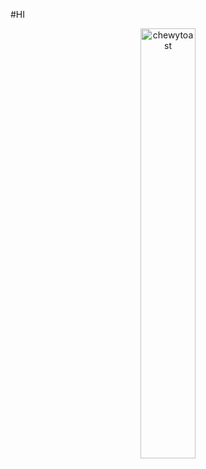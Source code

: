 #HI
<div align="center">
  <img src="https://github-readme-stats.vercel.app/api?username=dacortes&show_icons=true&count_private=true&hide=contribs,issues" alt="chewytoast" style="width:42%">
</div>
